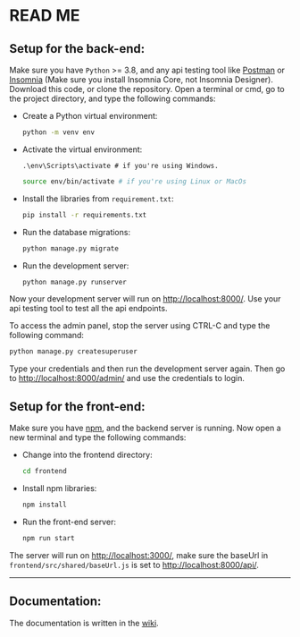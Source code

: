 # READ ME

## Setup for the back-end:

Make sure you have `Python` >= 3.8, and any api testing tool like [Postman](https://www.postman.com) or [Insomnia](https://insomnia.rest/) (Make sure you install Insomnia Core, not Insomnia Designer). Download this code, or clone the repository. Open a terminal or cmd, go to the project directory, and type the following commands:

- Create a Python virtual environment:

  ```bash
  python -m venv env
  ```

- Activate the virtual environment:

  ```
  .\env\Scripts\activate # if you're using Windows.
  ```

  ```bash
  source env/bin/activate # if you're using Linux or MacOs
  ```

- Install the libraries from `requirement.txt`:

  ```bash
  pip install -r requirements.txt
  ```

- Run the database migrations:

  ```bash
  python manage.py migrate
  ```

- Run the development server:

  ```bash
  python manage.py runserver
  ```

Now your development server will run on [http://localhost:8000/](http://localhost:8000/). Use your api testing tool to test all the api endpoints.

To access the admin panel, stop the server using CTRL-C and type the following command:

```bash
python manage.py createsuperuser
```

Type your credentials and then run the development server again. Then go to [http://localhost:8000/admin/](http://localhost:8000/admin/) and use the credentials to login.


## Setup for the front-end:

Make sure you have [npm](npmjs.com), and the backend server is running. Now open a new terminal and type the following commands:

- Change into the frontend directory:

  ```bash
  cd frontend
  ```

- Install npm libraries:

  ```bash
  npm install
  ```

- Run the front-end server:

  ```bash
  npm run start
  ```

The server will run on [http://localhost:3000/](http://localhost:3000/), make sure the baseUrl in `frontend/src/shared/baseUrl.js` is set to [http://localhost:8000/api/](http://localhost:8000/api/).

---

## Documentation:

The documentation is written in the [wiki](https://github.com/AbdelazizWael/ieee_nu/wiki).